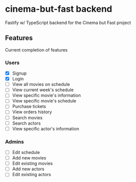 # cinema-but-fast backend

Fastify w/ TypeScript backend for the Cinema but Fast project

## Features

Current completion of features

### Users

- [x] Signup
- [x] Login
- [ ] View all movies on schedule
- [ ] View current week's schedule
- [ ] View specific movie's information
- [ ] View specific movie's schedule
- [ ] Purchase tickets
- [ ] View orders history
- [ ] Search movies
- [ ] Search actors
- [ ] View specific actor's information

### Admins

- [ ] Edit schedule
- [ ] Add new movies
- [ ] Edit existing movies
- [ ] Add new actors
- [ ] Edit existing actors
